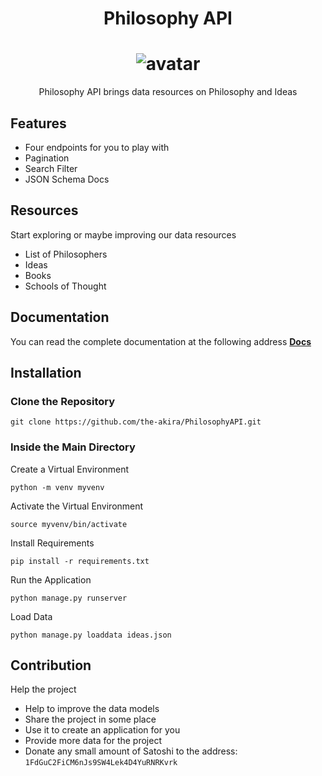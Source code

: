 <h1 align="center">Philosophy API</h1>

<h1 align="center">
    <img alt="avatar" src="https://i.ibb.co/M2f1ms4/avatar.png"> </br>
</h1>

<p align="center">Philosophy API brings data resources on Philosophy and Ideas</p> 

## Features

- Four endpoints for you to play with
- Pagination
- Search Filter
- JSON Schema Docs

## Resources

Start exploring or maybe improving our data resources

- List of Philosophers
- Ideas
- Books
- Schools of Thought

## Documentation

You can read the complete documentation at the following address **[Docs](https://philosophyapi.herokuapp.com/documentation/)**

## Installation

### Clone the Repository

```
git clone https://github.com/the-akira/PhilosophyAPI.git
```

### Inside the Main Directory

Create a Virtual Environment

```
python -m venv myvenv
```

Activate the Virtual Environment

```
source myvenv/bin/activate
```

Install Requirements

```
pip install -r requirements.txt
```

Run the Application

```
python manage.py runserver
```

Load Data

```
python manage.py loaddata ideas.json
```

## Contribution

Help the project

- Help to improve the data models
- Share the project in some place
- Use it to create an application for you
- Provide more data for the project
- Donate any small amount of Satoshi to the address: `1FdGuC2FiCM6nJs9SW4Lek4D4YuRNRKvrk`